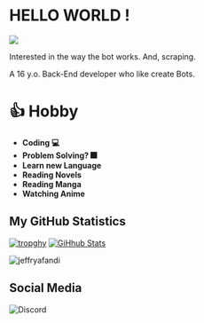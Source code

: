 # HELLO WORLD !
![](https://komarev.com/ghpvc/?username=jeffryafandi&color=blue)

Interested in the way the bot works. And, scraping.

A 16 y.o. Back-End developer who like create Bots.

# 👍 Hobby

- **Coding 💻**
- **Problem Solving? 🎆**
- **Learn new Language**
- **Reading Novels**
- **Reading Manga**
- **Watching Anime**







## My GitHub Statistics

[![tropghy](https://github-profile-trophy.vercel.app/?username=jeffryafandi&theme=dracula)](https://github.com/jeffryafandi)
[![GiHhub Stats](https://github-readme-stats.vercel.app/api?username=jeffryafandi&show_icons=true&theme=dark&count_private=true)](https://github.com/jeffryafandi)
<p><img src="https://github-readme-stats.vercel.app/api/top-langs?username=jeffryafandi&show_icons=true&locale=en&layout=compact&theme=dark" alt="jeffryafandi" /></p>



## Social Media

![Discord](https://discord.c99.nl/widget/theme-3/824772882453364806.png)

